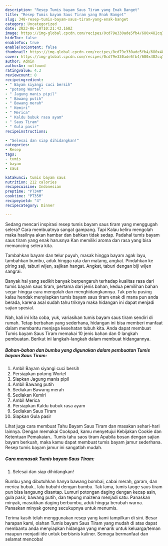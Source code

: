 ```yaml
---
description: "Resep Tumis bayam Saus Tiram yang Enak Banget"
title: "Resep Tumis bayam Saus Tiram yang Enak Banget"
slug: 348-resep-tumis-bayam-saus-tiram-yang-enak-banget
category: Uncategorized
date: 2023-06-10T10:21:43.168Z
image: https://img-global.cpcdn.com/recipes/0cd79e330ade5fb4/680x482cq70/tumis-bayam-saus-tiram-foto-resep-utama.jpg
hideToc: false
enableToc: true
enableTocContent: false
thumbnail: https://img-global.cpcdn.com/recipes/0cd79e330ade5fb4/680x482cq70/tumis-bayam-saus-tiram-foto-resep-utama.jpg
cover: https://img-global.cpcdn.com/recipes/0cd79e330ade5fb4/680x482cq70/tumis-bayam-saus-tiram-foto-resep-utama.jpg
author: Admin
authorAv: notfound
ratingvalue: 4.3
reviewcount: 8
recipeingredient:
- " Bayam siyangi cuci bersih"
- "potong Wortel"
- " Jagung manis pipil"
- " Bawang putih"
- " Bawang merah"
- " Kemiri"
- " Merica"
- " Kaldu bubuk rasa ayam"
- " Saus Tiram"
- " Gula pasir"
recipeinstructions:

- "Selesai dan siap dihidangkan!"
categories:
- Resep
tags:
- tumis
- bayam
- saus

katakunci: tumis bayam saus 
nutrition: 212 calories
recipecuisine: Indonesian
preptime: "PT34M"
cooktime: "PT35M"
recipeyield: "4"
recipecategory: Dinner

---
```



Sedang mencari inspirasi resep tumis bayam saus tiram yang menggugah selera? Cara membuatnya sangat gampang. Tapi Kalau keliru mengolah maka hasilnya akan hambar dan bahkan tidak sedap. Padahal tumis bayam saus tiram yang enak harusnya Kan memiliki aroma dan rasa yang bisa memancing selera kita.


Tambahkan bayam dan telur puyuh, masak hingga bayam agak layu, tambahkan bumbu, aduk hingga rata dan matang, angkat. Pindahkan ke piring saji, taburi wijen, sajikan hangat. Angkat, taburi dengan biji wijen sangrai.

Banyak hal yang sedikit banyak berpengaruh terhadap kualitas rasa dari tumis bayam saus tiram, pertama dari jenis bahan, kedua pemilihan bahan segar hingga cara mengolah dan menghidangkannya. Tak perlu pusing kalau hendak menyiapkan tumis bayam saus tiram enak di mana pun anda berada, karena asal sudah tahu triknya maka hidangan ini dapat menjadi sajian spesial.


Nah, kali ini kita coba, yuk, variasikan tumis bayam saus tiram sendiri di rumah. Tetap berbahan yang sederhana, hidangan ini bisa memberi manfaat dalam membantu menjaga kesehatan tubuh kita. Anda dapat membuat Tumis bayam Saus Tiram memakai 10 jenis bahan dan 0 langkah pembuatan. Berikut ini langkah-langkah dalam membuat hidangannya.

<!--inarticleads1-->

##### Bahan-bahan dan bumbu yang digunakan dalam pembuatan Tumis bayam Saus Tiram:

1. Ambil  Bayam siyangi cuci bersih
1. Persiapkan potong Wortel
1. Siapkan  Jagung manis pipil
1. Ambil  Bawang putih
1. Sediakan  Bawang merah
1. Sediakan  Kemiri
1. Ambil  Merica
1. Persiapkan  Kaldu bubuk rasa ayam
1. Sediakan  Saus Tiram
1. Siapkan  Gula pasir


Lihat juga cara membuat Tahu Bayam Saus Tiram dan masakan sehari-hari lainnya. Dengan memakai Cookpad, kamu menyetujui Kebijakan Cookie dan Ketentuan Pemakaian.. Tumis tahu saos tiram Apabila bosan dengan sajian bayam berkuah, maka kamu dapat membuat tumis bayam jamur sederhana. Resep tumis bayam jamur ini sangatlah mudah. 

<!--inarticleads2-->

##### Cara memasak Tumis bayam Saus Tiram:


1. Selesai dan siap dihidangkan!

Bumbu yang dibutuhkan hanya bawang bombai, cabai merah, garam, dan merica bubuk.. lalu bubuhi dengan bumbu. Tak lama, tumis taoge saus tiram pun bisa langsung disantap. Lumuri potongan daging dengan kecap asin, gula pasir, bawang putih, dan tepung maizena menjadi satu. Panaskan minyak, masukkan daging berbumbu, aduk hingga berubah warna. Panaskan minyak goreng secukupnya untuk menumis. 

Terima kasih telah menggunakan resep yang kami tampilkan di sini. Besar harapan kami, olahan Tumis bayam Saus Tiram yang mudah di atas dapat membantu anda menyiapkan hidangan yang menarik untuk keluarga/teman maupun menjadi ide untuk berbisnis kuliner. Semoga bermanfaat dan selamat mencoba!
